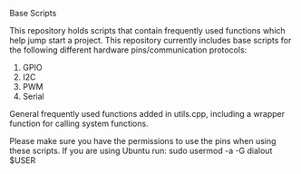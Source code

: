 Base Scripts

This repository holds scripts that contain frequently used functions which help jump start a project. This repository currently includes base scripts for the following different hardware pins/communication protocols:
1. GPIO
2. I2C
3. PWM
4. Serial

General frequently used functions added in utils.cpp, including a wrapper function for calling system functions.

Please make sure you have the permissions to use the pins when using these scripts. If you are using Ubuntu run:
sudo usermod -a -G dialout $USER
